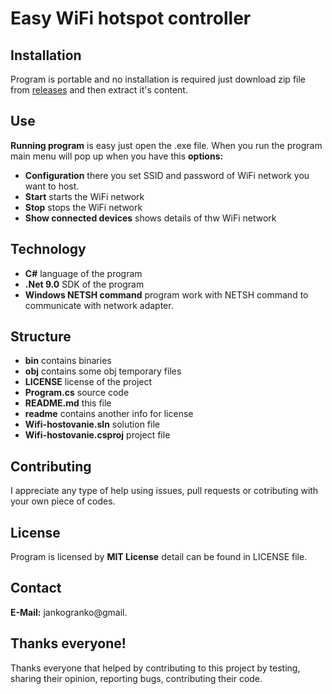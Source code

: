 # Easy WiFi hotspot controller
## Installation
Program is portable and no installation is required just download zip file from [releases](https://github.com/JaatrovyKnedlicek/Easy-Wifi-Hotspot-Controller/releases) and then extract it's content.
## Use
**Running program** is easy just open the .exe file. When you run the program main menu will pop up when you have this **options:**

 - **Configuration** there you set SSID and password of WiFi network you want to host.
 - **Start** starts the WiFi network
 - **Stop** stops the WiFi network
 - **Show connected devices** shows details of thw WiFi network
## Technology
 - **C#** language of the program
 - **.Net 9.0** SDK of the program
 - **Windows NETSH command** program work with NETSH command to communicate with network adapter.
 ## Structure
 
 - **bin** contains binaries
 - **obj** contains some obj temporary files
 - **LICENSE** license of the project
 - **Program.cs** source code
 - **README.md** this file
 - **readme** contains another info for license
 - **Wifi-hostovanie.sln** solution file
 - **Wifi-hostovanie.csproj** project file

## Contributing
I appreciate any type of help using issues, pull requests or cotributing with your own piece of codes.

## License
Program is licensed by **MIT License** detail can be found in LICENSE file.

## Contact
**E-Mail:** jankogranko@gmail.

## Thanks everyone!
Thanks everyone that helped by contributing to this project by testing, sharing their opinion, reporting bugs, contributing their code.
